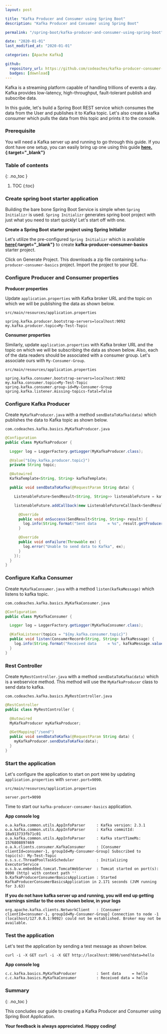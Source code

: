 ```yaml
---
layout: post

title: "Kafka Producer and Consumer using Spring Boot"
description: "Kafka Producer and Consumer using Spring Boot"

permalink: "/spring-boot/kafka-producer-and-consumer-using-spring-boot"

date: "2020-01-01"
last_modified_at: "2020-01-01"

categories: [Apache Kafka]

github:
  repository_url: https://github.com/codeaches/kafka-producer-consumer-basics
  badges: [download]
---
```


Kafka is a streaming platform capable of handling trillions of events a day. Kafka provides low-latency, high-throughput, fault-tolerant publish and subscribe data.

In this guide, let's build a Spring Boot REST service which consumes the data from the User and publishes it to Kafka topic. Let's also create a kafka consumer which pulls the data from this topic and prints it to the console.<!-- excerpt end -->

### **Prerequisite**

You will need a Kafka server up and running to go through this guide. If you dont have one setup, you can easily bring up one using this guide **[here.](/softwares/setup-apache-kafka-on-windows){:target="_blank"}**

### **Table of contents**
{: .no_toc }

1. TOC
{:toc}

### **Create spring boot starter application**

Building the bare bone Spring Boot Service is simple when `Spring Initializr` is used. `Spring Initializr` generates spring boot project with just what you need to start quickly! Let's start off with one.

**Create a Spring Boot starter project using Spring Initializr**

Let's utilize the pre-configured `Spring Initializr` which is available **[here](https://start.spring.io/#!type=maven-project&language=java&platformVersion=2.2.2.RELEASE&packaging=jar&jvmVersion=13&groupId=com.codeaches&artifactId=kafka-producer-consumer-basics&name=kafka-producer-consumer-basics&description=demo%20project%20for%20spring%20boot&packageName=com.codeaches.kafka.basics&dependencies=web,kafka){:target="_blank"}** to create **kafka-producer-consumer-basics** starter project.

Click on Generate Project. This downloads a zip file containing `kafka-producer-consumer-basics` project. Import the project to your IDE.

### **Configure Producer and Consumer properties**

**Producer properties**

Update `application.properties` with Kafka broker URL and the topic on which we will be publishing the data as shown below.

`src/main/resources/application.properties`

```properties
spring.kafka.producer.bootstrap-servers=localhost:9092
my.kafka.producer.topic=My-Test-Topic
```

**Consumer properties**

Similarly, update `application.properties` with Kafka broker URL and the topic on which we will be subscribing the data as shown below. Also, each of the data readers should be associated with a consumer group. Let's associate ours with `My-Consumer-Group`.

`src/main/resources/application.properties`

```properties
spring.kafka.consumer.bootstrap-servers=localhost:9092
my.kafka.consumer.topic=My-Test-Topic
spring.kafka.consumer.group-id=My-Consumer-Group
spring.kafka.listener.missing-topics-fatal=false
```

### **Configure Kafka Producer**

Create `MyKafkaProducer.java` with a method `sendDataToKafka(data)` which publishes the data to Kafka topic as shown below.

`com.codeaches.kafka.basics.MyKafkaProducer.java`

```java
@Configuration
public class MyKafkaProducer {

  Logger log = LoggerFactory.getLogger(MyKafkaProducer.class);

  @Value("${my.kafka.producer.topic}")
  private String topic;

  @Autowired
  KafkaTemplate<String, String> kafkaTemplate;

  public void sendDataToKafka(@RequestParam String data) {

    ListenableFuture<SendResult<String, String>> listenableFuture = kafkaTemplate.send(topic, data);

    listenableFuture.addCallback(new ListenableFutureCallback<SendResult<String, String>>() {

      @Override
      public void onSuccess(SendResult<String, String> result) {
        log.info(String.format("Sent data     = %s", result.getProducerRecord().value()));
      }

      @Override
      public void onFailure(Throwable ex) {
        log.error("Unable to send data to Kafka", ex);
      }
    });
  }
}
```

### **Configure Kafka Consumer**

Create `MyKafkaConsumer.java` with a method `listen(kafkaMessage)` which listens to kafka topic.

`com.codeaches.kafka.basics.MyKafkaConsumer.java`

```java
@Configuration
public class MyKafkaConsumer {

  Logger log = LoggerFactory.getLogger(MyKafkaConsumer.class);

  @KafkaListener(topics = "${my.kafka.consumer.topic}")
  public void listen(ConsumerRecord<String, String> kafkaMessage) {
    log.info(String.format("Received data     = %s", kafkaMessage.value()));
  }
}
```

### **Rest Controller**

Create `MyRestController.java` with a method `sendDataToKafka(data)` which is a webservice method. This method will use the `MyKafkaProducer` class to send data to kafka.

`com.codeaches.kafka.basics.MyRestController.java`

```java
@RestController
public class MyRestController {

  @Autowired
  MyKafkaProducer myKafkaProducer;

  @GetMapping("/send")
  public void sendDataToKafka(@RequestParam String data) {
    myKafkaProducer.sendDataToKafka(data);
  }
}
```

### **Start the application**

Let's configure the application to start on port `9090` by updating `application.properties` with `server.port=9090`.

`src/main/resources/application.properties` 

```properties
server.port=9090
```

Time to start our `kafka-producer-consumer-basics` application. 

**App console log**

```
o.a.kafka.common.utils.AppInfoParser     : Kafka version: 2.3.1
o.a.kafka.common.utils.AppInfoParser     : Kafka commitId: 18a913733fb71c01
o.a.kafka.common.utils.AppInfoParser     : Kafka startTimeMs: 1576808897469
o.a.k.clients.consumer.KafkaConsumer     : [Consumer clientId=consumer-1, groupId=My-Consumer-Group] Subscribed to topic(s): My-Test-Topic
o.s.s.c.ThreadPoolTaskScheduler          : Initializing ExecutorService
o.s.b.w.embedded.tomcat.TomcatWebServer  : Tomcat started on port(s): 9090 (http) with context path ''
b.KafkaProducerConsumerBasicsApplication : Started KafkaProducerConsumerBasicsApplication in 2.171 seconds (JVM running for 3.63)
```

**If you do not have kafka server up and running, you will end up getting warnings similar to the ones shown below, in your logs**

```
org.apache.kafka.clients.NetworkClient   : [Consumer clientId=consumer-1, groupId=My-Consumer-Group] Connection to node -1 (localhost/127.0.0.1:9092) could not be established. Broker may not be available.
```

### **Test the application**

Let's test the application by sending a test message as shown below.

```
curl -i -X GET curl -i -X GET http://localhost:9090/send?data=hello
```

**App console log**

```log
c.c.kafka.basics.MyKafkaProducer         : Sent data     = hello
c.c.kafka.basics.MyKafkaConsumer         : Received data = hello

```

### **Summary**
{: .no_toc }

This concludes our guide to creating a Kafka Producer and Consumer using Spring Boot Application.

**Your feedback is always appreciated. Happy coding!**